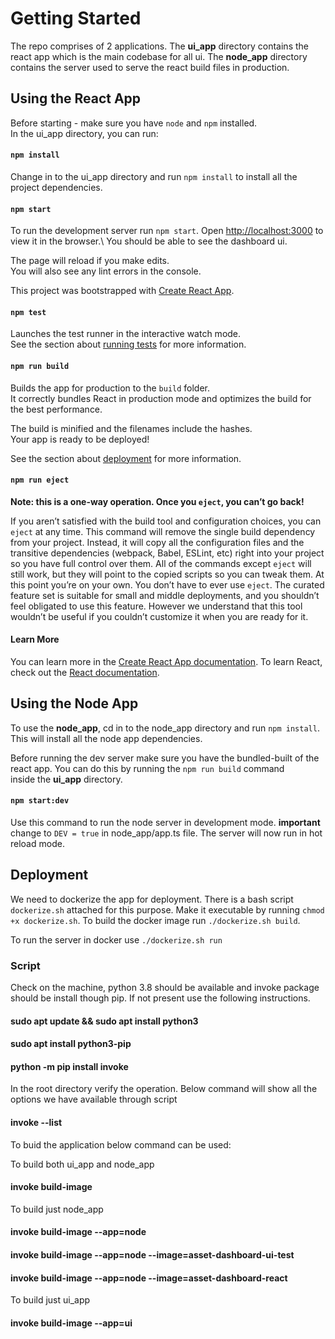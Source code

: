# Getting Started
The repo comprises of 2 applications. The **ui_app** directory contains the react app which is the main codebase for all ui.
The **node_app** directory contains the server used to serve the react build files in production.

## Using the React App
Before starting - make sure you have `node` and `npm` installed.\
In the ui_app directory, you can run:

#### `npm install`
Change in to the ui_app directory and run `npm install` to install all the project dependencies.

#### `npm start`

To run the development server run `npm start`. Open [http://localhost:3000](http://localhost:3000) to view it in the browser.\ 
You should be able to see the dashboard ui.

The page will reload if you make edits.\
You will also see any lint errors in the console.

This project was bootstrapped with [Create React App](https://github.com/facebook/create-react-app).

#### `npm test`

Launches the test runner in the interactive watch mode.\
See the section about [running tests](https://facebook.github.io/create-react-app/docs/running-tests) for more information.

#### `npm run build`

Builds the app for production to the `build` folder.\
It correctly bundles React in production mode and optimizes the build for the best performance.

The build is minified and the filenames include the hashes.\
Your app is ready to be deployed!

See the section about [deployment](https://facebook.github.io/create-react-app/docs/deployment) for more information.

#### `npm run eject`

**Note: this is a one-way operation. Once you `eject`, you can’t go back!**

If you aren’t satisfied with the build tool and configuration choices, you can `eject` at any time. This command will remove the single build dependency from your project.
Instead, it will copy all the configuration files and the transitive dependencies (webpack, Babel, ESLint, etc) right into your project so you have full control over them. All of the commands except `eject` will still work, but they will point to the copied scripts so you can tweak them. At this point you’re on your own.
You don’t have to ever use `eject`. The curated feature set is suitable for small and middle deployments, and you shouldn’t feel obligated to use this feature. However we understand that this tool wouldn’t be useful if you couldn’t customize it when you are ready for it.

#### Learn More
You can learn more in the [Create React App documentation](https://facebook.github.io/create-react-app/docs/getting-started).
To learn React, check out the [React documentation](https://reactjs.org/).

## Using the Node App
To use the **node_app**, cd in to the node_app directory and run `npm install`. This will install all the node app dependencies.

Before running the dev server make sure you have the bundled-built of the react app. You can do this by running the `npm run build` command \
inside the **ui_app** directory.

#### `npm start:dev`
Use this command to run the node server in development mode. **important** change to `DEV = true` in node_app/app.ts file. The server will
now run in hot reload mode.

## Deployment
We need to dockerize the app for deployment. There is a bash script `dockerize.sh` attached for this purpose. Make it executable by running `chmod +x dockerize.sh`.
To build the docker image run `./dockerize.sh build`.

To run the server in docker use `./dockerize.sh run`


### Script

Check on the machine, python 3.8 should be available and invoke package should be install though pip. If not present use the following instructions.

#### sudo apt update && sudo apt install python3
#### sudo apt install python3-pip
#### python -m pip install invoke

In the root directory verify the operation. Below command will show all the options we have available through script
#### invoke --list


To buid the application below command can be used:

To build both ui_app and node_app
#### invoke build-image 

To build just node_app
#### invoke build-image --app=node
#### invoke build-image --app=node --image=asset-dashboard-ui-test
#### invoke build-image --app=node --image=asset-dashboard-react


To build just ui_app
#### invoke build-image --app=ui




